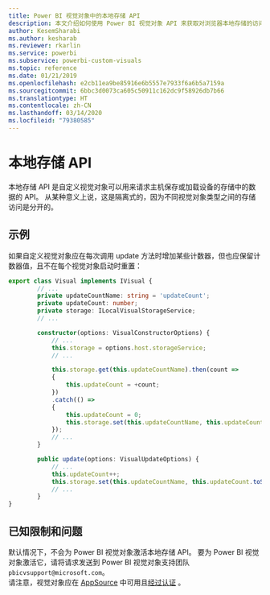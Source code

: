 ```yaml
---
title: Power BI 视觉对象中的本地存储 API
description: 本文介绍如何使用 Power BI 视觉对象 API 来获取对浏览器本地存储的访问权限
author: KesemSharabi
ms.author: kesharab
ms.reviewer: rkarlin
ms.service: powerbi
ms.subservice: powerbi-custom-visuals
ms.topic: reference
ms.date: 01/21/2019
ms.openlocfilehash: e2cb11ea9be85916e6b5557e7933f6a6b5a7159a
ms.sourcegitcommit: 6bbc3d0073ca605c50911c162dc9f58926db7b66
ms.translationtype: HT
ms.contentlocale: zh-CN
ms.lasthandoff: 03/14/2020
ms.locfileid: "79380585"
---
```

# <a name="local-storage-api"></a>本地存储 API

本地存储 API 是自定义视觉对象可以用来请求主机保存或加载设备的存储中的数据的 API。 从某种意义上说，这是隔离式的，因为不同视觉对象类型之间的存储访问是分开的。

## <a name="sample"></a>示例

如果自定义视觉对象应在每次调用 update 方法时增加某些计数器，但也应保留计数器值，且不在每个视觉对象启动时重置：

```typescript
export class Visual implements IVisual {
        // ...
        private updateCountName: string = 'updateCount';
        private updateCount: number;
        private storage: ILocalVisualStorageService;
        // ...

        constructor(options: VisualConstructorOptions) {
            // ...
            this.storage = options.host.storageService;
            // ...

            this.storage.get(this.updateCountName).then(count =>
            {
                this.updateCount = +count;
            })
            .catch(() =>
            {
                this.updateCount = 0;
                this.storage.set(this.updateCountName, this.updateCount.toString());
            });
            // ...
        }

        public update(options: VisualUpdateOptions) {
            // ...
            this.updateCount++;
            this.storage.set(this.updateCountName, this.updateCount.toString());
            // ...
        }
}
```

## <a name="known-limitations-and-issues"></a>已知限制和问题

默认情况下，不会为 Power BI 视觉对象激活本地存储 API。 要为 Power BI 视觉对象激活它，请将请求发送到 Power BI 视觉对象支持团队 `pbicvsupport@microsoft.com`。  
请注意，视觉对象应在 [AppSource](https://appsource.microsoft.com/en-us/marketplace/apps?product=power-bi-visuals) 中可用且[经过认证](https://powerbi.microsoft.com/en-us/documentation/powerbi-custom-visuals-certified/)  。
